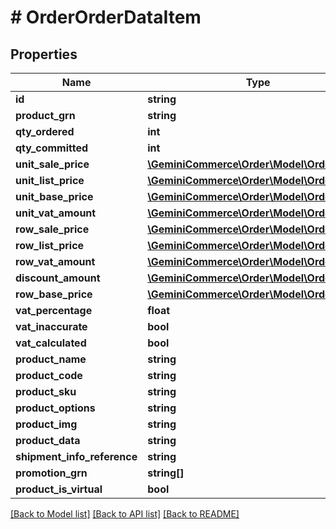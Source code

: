 # # OrderOrderDataItem


## Properties


Name | Type | Description | Notes
------------ | ------------- | ------------- | -------------
**id**| **string** |   | [optional]
**product_grn**| **string** |   | [optional]
**qty_ordered**| **int** |   | [optional]
**qty_committed**| **int** |   | [optional]
**unit_sale_price**| [**\GeminiCommerce\Order\Model\OrderMoney**](OrderMoney.md) |   | [optional]
**unit_list_price**| [**\GeminiCommerce\Order\Model\OrderMoney**](OrderMoney.md) |   | [optional]
**unit_base_price**| [**\GeminiCommerce\Order\Model\OrderMoney**](OrderMoney.md) |   | [optional]
**unit_vat_amount**| [**\GeminiCommerce\Order\Model\OrderMoney**](OrderMoney.md) |   | [optional]
**row_sale_price**| [**\GeminiCommerce\Order\Model\OrderMoney**](OrderMoney.md) |   | [optional]
**row_list_price**| [**\GeminiCommerce\Order\Model\OrderMoney**](OrderMoney.md) |   | [optional]
**row_vat_amount**| [**\GeminiCommerce\Order\Model\OrderMoney**](OrderMoney.md) |   | [optional]
**discount_amount**| [**\GeminiCommerce\Order\Model\OrderMoney**](OrderMoney.md) |   | [optional]
**row_base_price**| [**\GeminiCommerce\Order\Model\OrderMoney**](OrderMoney.md) |   | [optional]
**vat_percentage**| **float** |   | [optional]
**vat_inaccurate**| **bool** |   | [optional]
**vat_calculated**| **bool** |   | [optional]
**product_name**| **string** |   | [optional]
**product_code**| **string** |   | [optional]
**product_sku**| **string** |   | [optional]
**product_options**| **string** |   | [optional]
**product_img**| **string** |   | [optional]
**product_data**| **string** |   | [optional]
**shipment_info_reference**| **string** |   | [optional]
**promotion_grn**| **string[]** |   | [optional]
**product_is_virtual**| **bool** |   | [optional]


[[Back to Model list]](../../README.md#models) [[Back to API list]](../../README.md#endpoints) [[Back to README]](../../README.md)